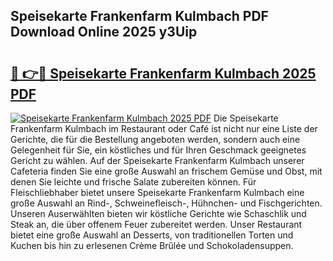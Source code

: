 ## Speisekarte Frankenfarm Kulmbach PDF Download Online 2025 y3Uip

# <h2><a href="http://gca0npu.nevu.top/?p=Speisekarte+Frankenfarm+Kulmbach">🔗 👉🔴 Speisekarte Frankenfarm Kulmbach 2025 PDF</a></h2>

[![Speisekarte Frankenfarm Kulmbach 2025 PDF](https://i.imgur.com/dBaPXMq.png)](http://gca0npu.nevu.top/?p=Speisekarte+Frankenfarm+Kulmbach)
Die Speisekarte Frankenfarm Kulmbach im Restaurant oder Café ist nicht nur eine Liste der Gerichte, die für die Bestellung angeboten werden, sondern auch eine Gelegenheit für Sie, ein köstliches und für Ihren Geschmack geeignetes Gericht zu wählen. Auf der Speisekarte Frankenfarm Kulmbach unserer Cafeteria finden Sie eine große Auswahl an frischem Gemüse und Obst, mit denen Sie leichte und frische Salate zubereiten können. Für Fleischliebhaber bietet unsere Speisekarte Frankenfarm Kulmbach eine große Auswahl an Rind-, Schweinefleisch-, Hühnchen- und Fischgerichten. Unseren Auserwählten bieten wir köstliche Gerichte wie Schaschlik und Steak an, die über offenem Feuer zubereitet werden. Unser Restaurant bietet eine große Auswahl an Desserts, von traditionellen Torten und Kuchen bis hin zu erlesenen Crème Brûlée und Schokoladensuppen.
